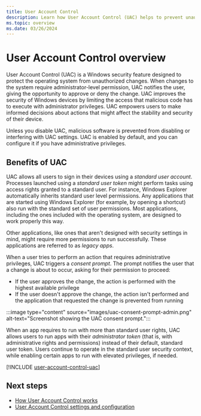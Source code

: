 ```yaml
---
title: User Account Control
description: Learn how User Account Control (UAC) helps to prevent unauthorized changes to Windows devices.
ms.topic: overview
ms.date: 03/26/2024
---
```


# User Account Control overview

User Account Control (UAC) is a Windows security feature designed to protect the operating system from unauthorized changes. When changes to the system require administrator-level permission, UAC notifies the user, giving the opportunity to approve or deny the change. UAC improves the security of Windows devices by limiting the access that malicious code has to execute with administrator privileges. UAC empowers users to make informed decisions about actions that might affect the stability and security of their device.

Unless you disable UAC, malicious software is prevented from disabling or interfering with UAC settings. UAC is enabled by default, and you can configure it if you have administrative privileges.

## Benefits of UAC

UAC allows all users to sign in their devices using a *standard user account*. Processes launched using a *standard user token* might perform tasks using access rights granted to a standard user. For instance, Windows Explorer automatically inherits standard user level permissions. Any applications that are started using Windows Explorer (for example, by opening a shortcut) also run with the standard set of user permissions. Most applications, including the ones included with the operating system, are designed to work properly this way.

Other applications, like ones that aren't designed with security settings in mind, might require more permissions to run successfully. These applications are referred to as *legacy apps*.

When a user tries to perform an action that requires administrative privileges, UAC triggers a *consent prompt*. The prompt notifies the user that a change is about to occur, asking for their permission to proceed:

- If the user approves the change, the action is performed with the highest available privilege
- If the user doesn't approve the change, the action isn't performed and the application that requested the change is prevented from running

:::image type="content" source="images/uac-consent-prompt-admin.png" alt-text="Screenshot showing the UAC consent prompt.":::

When an app requires to run with more than standard user rights, UAC allows users to run apps with their *administrator token* (that is, with administrative rights and permissions) instead of their default, standard user token. Users continue to operate in the standard user security context, while enabling certain apps to run with elevated privileges, if needed.

[!INCLUDE [user-account-control-uac](../../../../../includes/licensing/user-account-control-uac.md)]

## Next steps

- [How User Account Control works](how-it-works.md)
- [User Account Control settings and configuration](settings-and-configuration.md)
